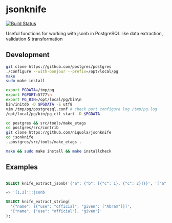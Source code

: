 # jsonknife

[![Build Status](https://travis-ci.org/niquola/jsonknife.svg?branch=master)](https://travis-ci.org/niquola/jsonknife)


Useful functions for working with jsonb in PostgreSQL like data extraction, validation & transformation

## Development


```sh
git clone https://github.com/postgres/postgres
./configure --with-bonjour --prefix=/opt/local/pg
make
sudo make install

export PGDATA=/tmp/pg
export PGPORT=5777\n
export PG_BIN=/opt/local/pg/bin\n
bin/initdb -D $PGDATA -E utf8
vim /tmp/pg/postgresql.conf # check port configure log /tmp/pg.log
/opt/local/pg/bin/pg_ctl start -D $PGDATA

cd postgres && src/tools/make_etags
cd postgres/src/contrib
git clone https://github.com/niquola/jsonknife
cd jsonknife
..postgres/src/tools/make_etags .

make && sudo make install && make installcheck

````

## Examples


```sql

SELECT knife_extract_jsonb('{"a": {"b": [{"c": 1}, {"c": 2}]}}', '["a", "b", "c"]')

=> '[1,2]'::jsonb

SELECT knife_extract_string(
  '{"name": [{"use": "official", "given": ["Abram"]}]',
  '["name", {"use": "official"}, "given"]'
);


```


